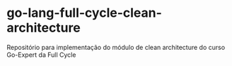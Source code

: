 # go-lang-full-cycle-clean-architecture
Repositório para implementação do módulo de clean architecture do curso Go-Expert da Full Cycle
